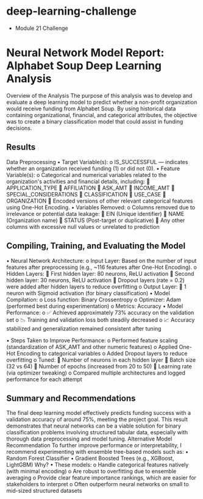 # deep-learning-challenge
- Module 21 Challenge 

# Neural Network Model Report: Alphabet Soup Deep Learning Analysis 
Overview of the Analysis
The purpose of this analysis was to develop and evaluate a deep learning model to predict whether a non-profit organization would receive funding from Alphabet Soup. By using historical data containing organizational, financial, and categorical attributes, the objective was to create a binary classification model that could assist in funding decisions.
 
## Results
Data Preprocessing
•    Target Variable(s):
o    IS_SUCCESSFUL — indicates whether an organization received funding (1) or did not (0).
•    Feature Variable(s):
o    Categorical and numerical variables related to the organization's activities and financial details, including:
    APPLICATION_TYPE
    AFFILIATION
    ASK_AMT
    INCOME_AMT
    SPECIAL_CONSIDERATIONS
    CLASSIFICATION
    USE_CASE
    ORGANIZATION
    Encoded versions of other relevant categorical features using One-Hot Encoding.
•    Variables Removed:
o    Columns removed due to irrelevance or potential data leakage:
    EIN (Unique identifier)
    NAME (Organization name)
    STATUS (Post-target or duplicative)
    Any other columns with excessive null values or unrelated to prediction
 
## Compiling, Training, and Evaluating the Model
•    Neural Network Architecture:
o    Input Layer: Based on the number of input features after preprocessing (e.g., ~116 features after One-Hot Encoding).
o    Hidden Layers:
    First hidden layer: 80 neurons, ReLU activation
    Second hidden layer: 30 neurons, ReLU activation
    Dropout layers (rate = 0.2) were added after hidden layers to reduce overfitting
o    Output Layer:
    1 neuron with Sigmoid activation (for binary classification)
•    Model Compilation:
o    Loss function: Binary Crossentropy
o    Optimizer: Adam (performed best during experimentation)
o    Metrics: Accuracy
•    Model Performance:
o    ✅ Achieved approximately 73% accuracy on the validation set
o    📉 Training and validation loss both steadily decreased
o    📈 Accuracy stabilized and generalization remained consistent after tuning


•     Steps Taken to Improve Performance:
o    Performed feature scaling (standardization of ASK_AMT and other numeric features)
o    Applied One-Hot Encoding to categorical variables
o    Added Dropout layers to reduce overfitting
o    Tuned:
    Number of neurons in each hidden layer
    Batch size (32 vs 64)
    Number of epochs (increased from 20 to 50)
    Learning rate (via optimizer tweaking)
o    Compared multiple architectures and logged performance for each attempt
 
## Summary and Recommendations
The final deep learning model effectively predicts funding success with a validation accuracy of around 75%, meeting the project goal. This result demonstrates that neural networks can be a viable solution for binary classification problems involving structured tabular data, especially with thorough data preprocessing and model tuning.
Alternative Model Recommendation
To further improve performance or interpretability, I recommend experimenting with ensemble tree-based models such as:
•    Random Forest Classifier
•    Gradient Boosted Trees (e.g., XGBoost, LightGBM)
Why?
•    These models:
o    Handle categorical features natively (with minimal encoding)
o    Are robust to overfitting due to ensemble averaging
o    Provide clear feature importance rankings, which are easier for stakeholders to interpret
o    Often outperform neural networks on small to mid-sized structured datasets
 

